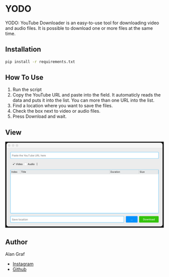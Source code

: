 # YODO

YODO: YouTube Downloader is an easy-to-use tool for downloading video and audio files. It is possible to download one 
or more files at the same time.


## Installation
```bash
pip install -r requirements.txt
```

## How To Use

1. Run the script
2. Copy the YouTube URL and paste into the field. It automaticly reads the data and puts it into the list. You can 
more than one URL into the list.
3. Find a location where you want to save the files.
4. Check the box next to video or audio files.
5. Press Download and wait.

## View
![alt text](images/view.png)

## Author
Alan Graf

- [Instagram](https://www.instagram.com/noxcoder/)
- [Github](https://github.com/alangraf)